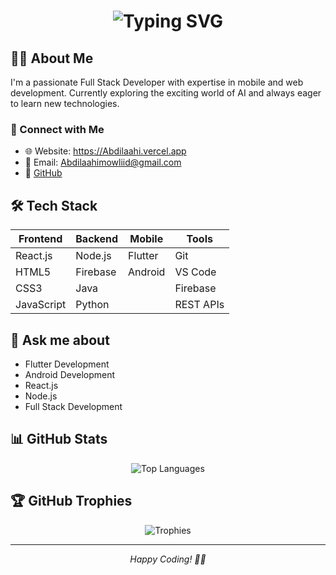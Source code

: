 <div align="center">
  <h1>
    <img src="https://readme-typing-svg.demolab.com?font=Fira+Code&pause=1000&color=2D9EF1&center=true&vCenter=true&random=false&width=435&lines=Hi+There!+👋;I'm+Abdilaahi+Dhaqane;Full+Stack+Developer" alt="Typing SVG" />
  </h1>
</div>

## 👨‍💻 About Me
I'm a passionate Full Stack Developer with expertise in mobile and web development. Currently exploring the exciting world of AI and always eager to learn new technologies.

### 🤝 Connect with Me
- 🌐 Website: https://Abdilaahi.vercel.app
- 📧 Email: Abdilaahimowliid@gmail.com
- 💼 [GitHub](https://github.com/Dhaqane-00)


## 🛠️ Tech Stack
<div align="center">

| Frontend | Backend | Mobile | Tools |
|----------|---------|---------|-------|
| React.js | Node.js | Flutter | Git |
| HTML5    | Firebase| Android | VS Code |
| CSS3     | Java    |         | Firebase |
| JavaScript| Python  |         | REST APIs |

</div>

## 💬 Ask me about
- Flutter Development
- Android Development
- React.js
- Node.js
- Full Stack Development

## 📊 GitHub Stats

<div align="center">
  <img src="https://github-readme-stats.vercel.app/api/top-langs/?username=Dhaqane-00&layout=compact&theme=tokyonight" alt="Top Languages" />
</div>

## 🏆 GitHub Trophies
<div align="center">
  <img src="https://github-profile-trophy.vercel.app/?username=Dhaqane-00&theme=tokyonight&row=1" alt="Trophies" />
</div>

---
<div align="center">
  <i>Happy Coding! 👨‍💻</i>
</div>

